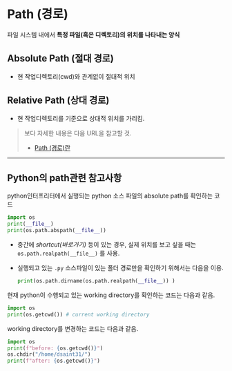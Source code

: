 # Path (경로)

파일 시스템 내에서 **특정 파일(혹은 디렉토리)의 위치를 나타내는 양식**

## Absolute Path (**절대** 경로)

- 현 작업디렉토리(cwd)와 관계없이 절대적 위치

## Relative Path (**상대** 경로)

- 현 작업디렉토리를 기준으로 상대적 위치를 가리킴.

> 보다 자세한 내용은 다음 URL을 참고할 것.
>
> * [Path (경로)란](https://dsaint31.tistory.com/222)

---

## Python의 path관련 참고사항

python인터프리터에서 실행되는 python 소스 파일의 absolute path를 확인하는 코드

```python
import os
print(__file__)
print(os.path.abspath(__file__))
```

- 중간에 *shortcut(바로가기)* 등이 있는 경우, 실제 위치를 보고 싶을 때는 `os.path.realpath(__file__)` 를 사용.
- 실행되고 있는 `.py` 소스파일이 있는 폴더 경로만을 확인하기 위해서는 다음을 이용.
    
    ```python
    print(os.path.dirname(os.path.realpath(__file__)) )
    ```
    

현재 python이 수행되고 있는 working directory를 확인하는 코드는 다음과 같음.

```python
import os
print(os.getcwd()) # current working directory
```

working directory를 변경하는 코드는 다음과 같음.

```Python
import os
print(f"before: {os.getcwd()}")
os.chdir("/home/dsaint31/")
print(f"after: {os.getcwd()}")
```